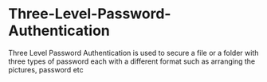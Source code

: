 # Three-Level-Password-Authentication
Three Level Password Authentication is used to secure a file or a folder with three types of password each with a different format such as arranging the pictures, password etc

